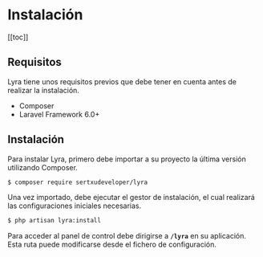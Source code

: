 # Instalación
[[toc]]

## Requisitos

Lyra tiene unos requisitos previos que debe tener en cuenta antes de realizar la instalación.

- Composer
- Laravel Framework 6.0+

## Instalación

Para instalar Lyra, primero debe importar a su proyecto la última versión utilizando Composer.

``` bash
$ composer require sertxudeveloper/lyra
```

Una vez importado, debe ejecutar el gestor de instalación, el cual realizará las configuraciones iniciales necesarias.

``` bash
$ php artisan lyra:install
```

Para acceder al panel de control debe dirigirse a **`/lyra`** en su aplicación.
Esta ruta puede modificarse desde el fichero de configuración.
